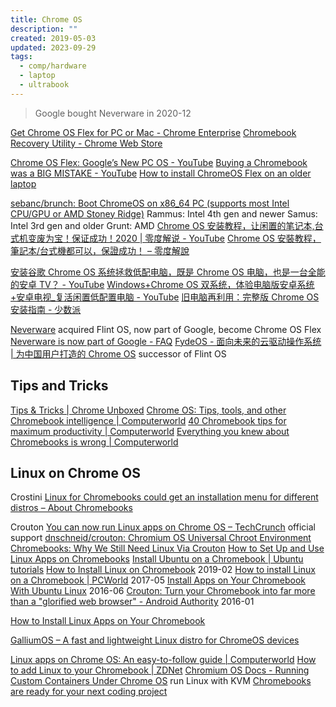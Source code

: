 ```yaml
---
title: Chrome OS
description: ""
created: 2019-05-03
updated: 2023-09-29
tags:
  - comp/hardware
  - laptop
  - ultrabook
---
```


> Google bought Neverware in 2020-12

[Get Chrome OS Flex for PC or Mac - Chrome Enterprise](https://chromeenterprise.google/os/chromeosflex/)
[Chromebook Recovery Utility - Chrome Web Store](https://chrome.google.com/webstore/detail/chromebook-recovery-utili/pocpnlppkickgojjlmhdmidojbmbodfm)

[Chrome OS Flex: Google’s New PC OS - YouTube](https://www.youtube.com/watch?v=AFAg1FkGgMM)
[Buying a Chromebook was a BIG MISTAKE - YouTube](https://www.youtube.com/watch?v=HZiaHEmE9PQ)
[How to install ChromeOS Flex on an older laptop](https://www.androidpolice.com/how-to-install-chrome-os-flex-on-an-older-laptop/)

[sebanc/brunch: Boot ChromeOS on x86_64 PC (supports most Intel CPU/GPU or AMD Stoney Ridge)](https://github.com/sebanc/brunch)
Rammus: Intel 4th gen and newer
Samus: Intel 3rd gen and older
Grunt: AMD
[Chrome OS 安装教程，让闲置的笔记本,台式机变废为宝！保证成功！2020 | 零度解说 - YouTube](https://www.youtube.com/watch?v=NqWw0Bu0S2s)
[Chrome OS 安裝教程，筆記本/台式機都可以，保證成功！ – 零度解說](https://www.freedidi.com/727.html)

[安装谷歌 Chrome OS 系统拯救低配电脑，既是 Chrome OS 电脑，也是一台全能的安卓 TV？ - YouTube](https://www.youtube.com/watch?v=xHi84yDVTGI)
[Windows+Chrome OS 双系统，体验电脑版安卓系统+安卓电视\_复活闲置低配置电脑 - YouTube](https://www.youtube.com/watch?v=7u9ke-oj3wc)
[旧电脑再利用：完整版 Chrome OS 安装指南 - 少数派](https://sspai.com/post/61056)

[Neverware](https://www.neverware.com/#intro) acquired Flint OS, now part of Google, become Chrome OS Flex
[Neverware is now part of Google - FAQ](https://cloudreadykb.neverware.com/s/article/Neverware-is-now-part-of-Google-FAQ)
[FydeOS - 面向未来的云驱动操作系统 | 为中国用户打造的 Chrome OS](https://fydeos.com/) successor of Flint OS

## Tips and Tricks

[Tips & Tricks | Chrome Unboxed](https://chromeunboxed.com/tips-tricks/)
[Chrome OS: Tips, tools, and other Chromebook intelligence | Computerworld](https://www.computerworld.com/article/3280924/chrome-os/chrome-os-tips-tools-chromebook-intelligence.html)
[40 Chromebook tips for maximum productivity | Computerworld](https://www.computerworld.com/article/3237230/chromebooks/chromebook-tips-for-maximum-productivity.html)
[Everything you knew about Chromebooks is wrong | Computerworld](https://www.computerworld.com/article/3276329/chrome-os/everything-you-knew-about-chromebooks-is-wrong.html)

## Linux on Chrome OS

Crostini
[Linux for Chromebooks could get an installation menu for different distros – About Chromebooks](https://www.aboutchromebooks.com/news/crostini-linux-for-chromebooks-distro-menu-debian-fedora-ubuntu/)

Crouton
[You can now run Linux apps on Chrome OS – TechCrunch](https://techcrunch.com/2018/05/08/you-can-now-run-linux-apps-on-chrome-os/) official support
[dnschneid/crouton: Chromium OS Universal Chroot Environment](https://github.com/dnschneid/crouton)
[Chromebooks: Why We Still Need Linux Via Crouton](https://chromeunboxed.com/chromebooks-need-ubuntu-linux-crouton/)
[How to Set Up and Use Linux Apps on Chromebooks](https://www.howtogeek.com/363331/how-to-set-up-and-use-linux-apps-on-chrome-os/)
[Install Ubuntu on a Chromebook | Ubuntu tutorials](https://tutorials.ubuntu.com/tutorial/install-ubuntu-on-chromebook)
[How to Install Linux on Chromebook](https://www.fossmint.com/install-linux-on-chromebook/) 2019-02
[How to install Linux on a Chromebook | PCWorld](http://www.pcworld.com/article/3187441/computers/how-to-install-linux-on-a-chromebook.html) 2017-05
[Install Apps on Your Chromebook With Ubuntu Linux](https://chromeunboxed.com/install-native-apps-on-your-chromebook-with-ubuntu-linux/) 2016-06
[Crouton: Turn your Chromebook into far more than a "glorified web browser" - Android Authority](https://www.androidauthority.com/crouton-turn-your-chromebook-into-far-more-than-a-glorified-web-browser-663044/) 2016-01

[How to Install Linux Apps on Your Chromebook](https://www.fossmint.com/install-linux-apps-on-chromebook/)

[GalliumOS – A fast and lightweight Linux distro for ChromeOS devices](https://galliumos.org/)

[Linux apps on Chrome OS: An easy-to-follow guide | Computerworld](https://www.computerworld.com/article/3314739/chrome-os/how-to-use-linux-apps-on-chrome-os.html)
[​How to add Linux to your Chromebook | ZDNet](https://www.zdnet.com/article/how-to-add-linux-to-your-chromebook/)
[Chromium OS Docs - Running Custom Containers Under Chrome OS](https://chromium.googlesource.com/chromiumos/docs/+/master/containers_and_vms.md#Overview) run Linux with KVM
[Chromebooks are ready for your next coding project](https://www.blog.google/products/chromebooks/linux-on-chromebooks/)
